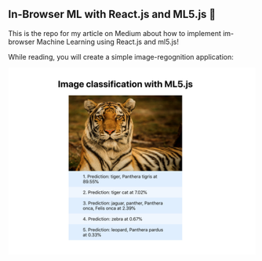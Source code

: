 ## In-Browser ML with React.js and ML5.js 🤖

This is the repo for my article on Medium about how to implement im-browser Machine Learning using React.js and ml5.js!

While reading, you will create a simple image-regognition application:

![Screenshot](screenshot.png)
